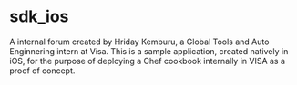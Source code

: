 sdk_ios
=======

A internal forum created by Hriday Kemburu, a Global Tools and Auto Enginnering intern at Visa. 
This is a sample application, created natively in iOS, for the purpose of deploying a Chef 
cookbook internally in VISA as a proof of concept. 
